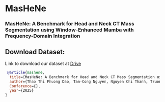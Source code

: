 # MasHeNe
### MasHeNe: A Benchmark for Head and Neck CT Mass Segmentation using Window-Enhanced Mamba with Frequency-Domain Integration


## Download Dataset:
Link to download our dataset at [Drive](https://drive.google.com/drive/folders/1CBXGXurz6Jum6ym-89mqBaHFccirhjoh?usp=sharing)

```bibtex
 @article{mashene,
  title={MasHeNe: A Benchmark for Head and Neck CT Mass Segmentation using Window-Enhanced Mamba with Frequency-Domain Integration},
  author={Thao Thi Phuong Dao, Tan-Cong Nguyen, Nguyen Chi Thanh, Truong Hoang Viet, Trong-Le Do, Mai-Khiem Tran, Minh-Khoi Pham, Trung-Nghia Le, Minh-Triet Tran, Thanh Dinh Le},
  Conference={},
  year={2025}
}
```

